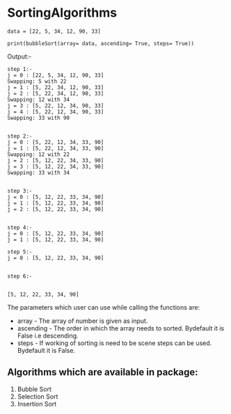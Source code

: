 # SortingAlgorithms


```
data = [22, 5, 34, 12, 90, 33] 

print(bubbleSort(array= data, ascending= True, steps= True))
```
Output:- 
```
step 1:-
j = 0 : [22, 5, 34, 12, 90, 33] 
Swapping: 5 with 22
j = 1 : [5, 22, 34, 12, 90, 33] 
j = 2 : [5, 22, 34, 12, 90, 33] 
Swapping: 12 with 34
j = 3 : [5, 22, 12, 34, 90, 33] 
j = 4 : [5, 22, 12, 34, 90, 33]
Swapping: 33 with 90


step 2:-
j = 0 : [5, 22, 12, 34, 33, 90]
j = 1 : [5, 22, 12, 34, 33, 90]
Swapping: 12 with 22
j = 2 : [5, 12, 22, 34, 33, 90]
j = 3 : [5, 12, 22, 34, 33, 90]
Swapping: 33 with 34


step 3:-
j = 0 : [5, 12, 22, 33, 34, 90]
j = 1 : [5, 12, 22, 33, 34, 90]
j = 2 : [5, 12, 22, 33, 34, 90]


step 4:-
j = 0 : [5, 12, 22, 33, 34, 90]
j = 1 : [5, 12, 22, 33, 34, 90]

step 5:-
j = 0 : [5, 12, 22, 33, 34, 90]


step 6:-


[5, 12, 22, 33, 34, 90]
```

The parameters which user can use while calling the functions are:
* array - The array of number is given as input.
* ascending - The order in which the array needs to sorted. Bydefault it is False i.e descending.
* steps - If working of sorting is need to be scene steps can be used. Bydefault it is False.

## Algorithms which are available in package:
1) Bubble Sort
2) Selection Sort
3) Insertion Sort
